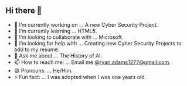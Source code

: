 ## Hi there 👋
- 🔭 I’m currently working on ... A new Cyber Security Project.
- 🌱 I’m currently learning ... HTML5.
- 👯 I’m looking to collaborate with ... Microsoft.
- 🤔 I’m looking for help with ... Creating new Cyber Security Projects to add to my resume.
- 💬 Ask me about ... The History of AI.
- 📫 How to reach me: ... Email me @ryan.adams1277@gmail.com.
- 😄 Pronouns: ... He/Him.
- ⚡ Fun fact: ... I was adopted when I was one years old.
